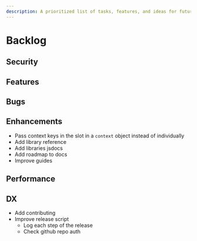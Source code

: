 ```yaml
---
description: A prioritized list of tasks, features, and ideas for future development.
---
```


# Backlog

## Security

## Features

## Bugs

## Enhancements

- Pass context keys in the slot in a `context` object instead of individually
- Add library reference
- Add libraries jsdocs
- Add roadmap to docs
- Improve guides

## Performance

## DX

- Add contributing
- Improve release script
  - Log each step of the release
  - Check github repo auth
